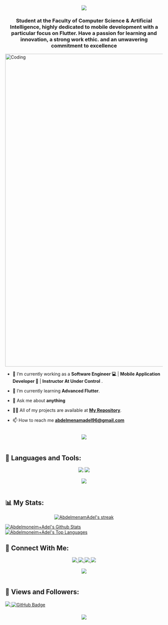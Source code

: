 <h1 align="center">  <img src="https://readme-typing-svg.herokuapp.com/?font=Righteous&size=35&center=true&vCenter=true&width=500&height=70&duration=4000&lines=Hi+There!+👋;+I'm+Abdelmoneim+Adel+!+😎;" />
</h1>
<h3 align="center">Student at the Faculty of Computer Science & Artificial Intelligence, highly dedicated to mobile development with a particular focus on Flutter. Have a passion for learning and innovation, a strong work ethic. and an unwavering commitment to excellence </h3>

<img align="center" alt="Coding" width ="1000" src="https://firebasestorage.googleapis.com/v0/b/mogha-266d4.appspot.com/o/photos%2Fcover.png?alt=media&token=2d654509-83aa-4c25-b874-fca3809ec00e">

- 🔭 I’m currently working as a **Software Engineer 💻** | **Mobile Application Developer 📱** | **Instructor At Under Control** .

- 🌱 I’m currently learning **Advanced Flutter**.

- 💬 Ask me about **anything**

- 👨‍💻 All of my projects are available at **[My Repository](https://github.com/AbdelmenamAdel?tab=repositories)**.

- 📫 How to reach me **abdelmenamadel96@gmail.com**

<br>
<div align="center">
    <img src="https://user-images.githubusercontent.com/73097560/115834477-dbab4500-a447-11eb-908a-139a6edaec5c.gif" />
</div>
<br>

## 🚀 Languages and Tools:
<div align="center">
    <img src="https://skillicons.dev/icons?i=flutter,dart,firebase,c,cpp,java,python,mysql,java" />
    <img src="https://skillicons.dev/icons?i=clion,pycharm,github,git,androidstudio,idea,vscode,figma,postman,xd" /><br>
</div>

<br>
<div align="center">
    <img src="https://user-images.githubusercontent.com/73097560/115834477-dbab4500-a447-11eb-908a-139a6edaec5c.gif" />
</div>
<br>

## 📊 My Stats:

<p align="center">
    <a href="https://github.com/AbdelmenamAdel/github-readme-streak-stats">
        <img title="🔥 Get streak stats for your profile at git.io/streak-stats" alt="AbdelmenamAdel's streak" src="https://github-readme-streak-stats.herokuapp.com/?user=AbdelmenamAdel&theme=black-ice&hide_border=true&stroke=0000&background=060A0CD0"/>
    </a>
</p>
<a href="https://github.com/AbdelmenamAdel/github-readme-stats"><img alt="Abdelmoneim+Adel's Github Stats" src="https://github-readme-stats.vercel.app/api?username=AbdelmenamAdel&show_icons=true&count_private=true&theme=react&hide_border=true&bg_color=0D1117" /></a>
<a href="https://github.com/AbdelmenamAdel/github-readme-stats"><img alt="Abdelmoneim+Adel's Top Languages" src="https://github-readme-stats.vercel.app/api/top-langs/?username=AbdelmenamAdel&langs_count=8&count_private=true&layout=compact&theme=react&hide_border=true&bg_color=0D1117" /></a>


## 🤝 Connect With Me:

<div align="center">
    <a href="https://www.linkedin.com/in/abdelmenam-adel-175b35265/" target="_blank">
        <img src="https://img.shields.io/badge/LinkedIn-0077B5?style=for-the-badge&logo=linkedin&logoColor=white" target="_blank" />
    </a>
  <a href="mailto:abdelmenamadel96@gmail.com">
    <img src="https://img.shields.io/badge/Gmail-333333?style=for-the-badge&logo=gmail&logoColor=red" />
  </a>
    <a href="https://www.youtube.com/channel/UC608nS48jH31dWN8D8jWN_Q">
    <img src="https://img.shields.io/badge/Youtube-red?style=for-the-badge&logo=youtube&logoColor=white" />
  </a>
     </a>
     <a href="https://www.facebook.com/abdelmenam.adel.10">
    <img src="https://img.shields.io/badge/Facebook-0077B5?style=for-the-badge&logo=facebook&logoColor=white" />
  </a>
</div>
<br>
<div align="center">
    <img src="https://user-images.githubusercontent.com/73097560/115834477-dbab4500-a447-11eb-908a-139a6edaec5c.gif" />
</div>
<br>

## 💜 Views and Followers:

<a href="https://github.com/AbdelmenamAdel/github-profile-views-counter">
    <img src="https://komarev.com/ghpvc/?username=AbdelmenamAdel">
</a>
<a href="https://github.com/AbdelmenamAdel?tab=followers"><img src="https://img.shields.io/github/followers/AbdelmenamAdel?label=Followers&style=social" alt="GitHub Badge"></a>

<h3 align="center">
    <img src="https://readme-typing-svg.herokuapp.com/?font=Righteous&size=25&center=true&vCenter=true&width=500&height=70&duration=4000&lines=Thanks+for+visiting!+❤️;+Shoot+me+a+message+on+Linkedin!;I'm+Long+Life+Learner">
</h3>

<br/>

